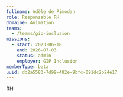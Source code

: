 ```yaml
---
fullname: Adèle de Pimodan
role: Responsable RH
domaine: Animation
teams:
  - /teams/gip-inclusion
missions:
  - start: 2023-06-18
    end: 2026-07-03
    status: admin
    employer: GIP Inclusion
memberType: beta
uuid: dd2a5583-7d99-482e-9bfc-091dc2b24e17
---
```

RH
